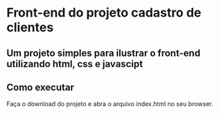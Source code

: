 # Front-end do projeto cadastro de clientes

Um projeto simples para ilustrar o front-end utilizando html, css e javascipt
---
## Como executar

Faça o download do projeto e abra o arquivo index.html no seu browser.
